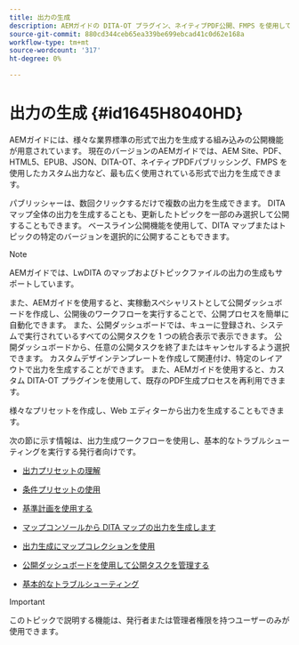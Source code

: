 ```yaml
---
title: 出力の生成
description: AEMガイドの DITA-OT プラグイン、ネイティブPDF公開、FMPS を使用して、AEMサイト、PDF、HTML5、EPUB、カスタム、JSON で出力を生成します。
source-git-commit: 880cd344ceb65ea339be699ebcad41c0d62e168a
workflow-type: tm+mt
source-wordcount: '317'
ht-degree: 0%

---
```


# 出力の生成 {#id1645H8040HD}

AEMガイドには、様々な業界標準の形式で出力を生成する組み込みの公開機能が用意されています。 現在のバージョンのAEMガイドでは、AEM Site、PDF、HTML5、EPUB、JSON、DITA-OT、ネイティブPDFパブリッシング、FMPS を使用したカスタム出力など、最も広く使用されている形式で出力を生成できます。

パブリッシャーは、数回クリックするだけで複数の出力を生成できます。 DITA マップ全体の出力を生成することも、更新したトピックを一部のみ選択して公開することもできます。 ベースライン公開機能を使用して、DITA マップまたはトピックの特定のバージョンを選択的に公開することもできます。

>[!NOTE]
>
> AEMガイドでは、LwDITA のマップおよびトピックファイルの出力の生成もサポートしています。

また、AEMガイドを使用すると、実稼動スペシャリストとして公開ダッシュボードを作成し、公開後のワークフローを実行することで、公開プロセスを簡単に自動化できます。 また、公開ダッシュボードでは、キューに登録され、システムで実行されているすべての公開タスクを 1 つの統合表示で表示できます。 公開ダッシュボードから、任意の公開タスクを終了またはキャンセルするよう選択できます。 カスタムデザインテンプレートを作成して関連付け、特定のレイアウトで出力を生成することができます。 また、AEMガイドを使用すると、カスタム DITA-OT プラグインを使用して、既存のPDF生成プロセスを再利用できます。

様々なプリセットを作成し、Web エディターから出力を生成することもできます。

次の節に示す情報は、出力生成ワークフローを使用し、基本的なトラブルシューティングを実行する発行者向けです。

- [出力プリセットの理解](generate-output-understand-presets.md#)

- [条件プリセットの使用](generate-output-use-condition-presets.md#)

- [基準計画を使用する](generate-output-use-baseline-for-publishing.md#)

- [マップコンソールから DITA マップの出力を生成します](generate-output-for-a-dita-map.md#)

- [出力生成にマップコレクションを使用](generate-output-use-map-collection-output-generation.md#)

- [公開ダッシュボードを使用して公開タスクを管理する](generate-output-publish-dashboard.md#)

- [基本的なトラブルシューティング](generate-output-basic-troubleshooting.md#)


>[!IMPORTANT]
>
> このトピックで説明する機能は、発行者または管理者権限を持つユーザーのみが使用できます。
